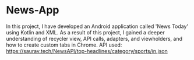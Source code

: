# News-App
In this project, I have developed an Android application called 'News Today' using Kotlin and XML. As a result of this project, I gained a deeper understanding of recycler view, API calls, adapters, and viewholders, and how to create custom tabs in Chrome.
API used: https://saurav.tech/NewsAPI/top-headlines/category/sports/in.json
